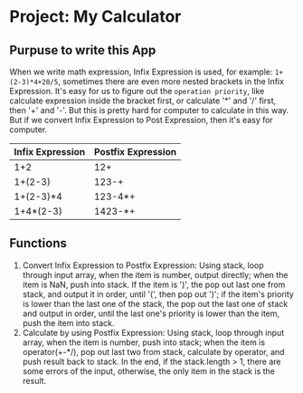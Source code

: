 # Project: My Calculator
## Purpuse to write this App
When we write math expression, Infix Expression is used, for example: `1+(2-3)*4+20/5`, sometimes there are even more nested brackets in the Infix Expression. It's easy for us to figure out the `operation priority`, like calculate expression inside the bracket first, or calculate '*' and '/' first, then '+' and '-'. But this is pretty hard for computer to calculate in this way. But if we convert Infix Expression to Post Expression, then it's easy for computer. 

Infix Expression | Postfix Expression
--- | ---
1+2 | 12+
1+(2-3) | 123-+
1+(2-3)\*4 | 123-4\*+
1+4*(2-3) | 1423-*+

## Functions
1. Convert Infix Expression to Postfix Expression: Using stack, loop through input array, when the item is number, output directly; when the item is NaN, push into stack. If the item is ')', the pop out last one from stack, and output it in order, until '(', then pop out ')'; if the item's priority is lower than the last one of the stack, the pop out the last one of stack and output in order, until the last one's priority is lower than the item, push the item into stack.
2. Calculate by using Postfix Expression: Using stack, loop through input array, when the item is number, push into stack; when the item is operator(+-*/), pop out last two from stack, calculate by operator, and push result back to stack. In the end, if the stack.length > 1, there are some errors of the input, otherwise, the only item in the stack is the result.